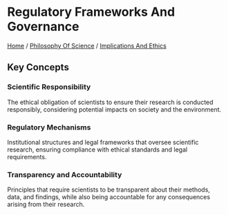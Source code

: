 # Regulatory Frameworks And Governance

[Home](../../../../README.md) / [Philosophy Of Science](../../../../philosophy_of_science/README.md) / [Implications And Ethics](../../../philosophy_of_science/implications_and_ethics/README.md)

## Key Concepts

### Scientific Responsibility

The ethical obligation of scientists to ensure their research is conducted responsibly, considering potential impacts on society and the environment.

### Regulatory Mechanisms

Institutional structures and legal frameworks that oversee scientific research, ensuring compliance with ethical standards and legal requirements.

### Transparency and Accountability

Principles that require scientists to be transparent about their methods, data, and findings, while also being accountable for any consequences arising from their research.

